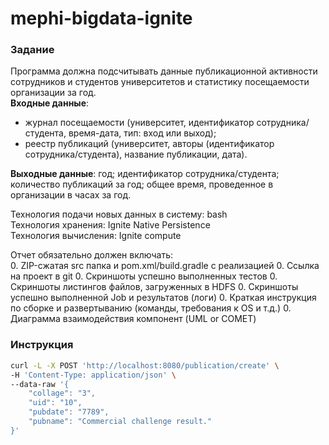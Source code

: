 # mephi-bigdata-ignite

### Задание
Программа должна подсчитывать данные публикационной активности сотрудников и студентов университетов и статистику посещаемости организации за год.  
**Входные данные**:  
* журнал посещаемости (университет, идентификатор сотрудника/студента, время-дата, тип: вход или выход);
* реестр публикаций (университет, авторы (идентификатор сотрудника/студента), название публикации, дата).

**Выходные данные**: год; идентификатор сотрудника/студента; количество публикаций за год; общее время, проведенное в организации в часах за год.

Технология подачи новых данных в систему: bash  
Технология хранения: Ignite Native Persistence  
Технология вычисления: Ignite compute  

Отчет обязательно должен включать:  
0. ZIP-сжатая src папка и pom.xml/build.gradle с реализацией
0. Ссылка на проект в git
0. Скриншоты успешно выполненных тестов
0. Скриншоты листингов файлов, загруженных в HDFS 
0. Скриншоты успешно выполненной Job и результатов (логи)
0. Краткая инструкция по сборке и развертыванию (команды, требования к OS и т.д.)
0. Диаграмма взаимодействия компонент (UML or COMET)

### Инструкция

```bash
curl -L -X POST 'http://localhost:8080/publication/create' \
-H 'Content-Type: application/json' \
--data-raw '{
    "collage": "3",
    "uid": "10",
    "pubdate": "7789",
    "pubname": "Commercial challenge result."
}'
```